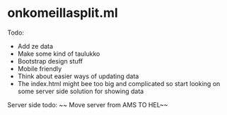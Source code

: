 # onkomeillasplit.ml

Todo:
- Add ze data
- Make some kind of taulukko
- Bootstrap design stuff
- Mobile friendly
- Think about easier ways of updating data
- The index.html might bee too big and complicated so start looking on some server side solution for showing data


Server side todo:
~~ Move server from  AMS TO HEL~~
